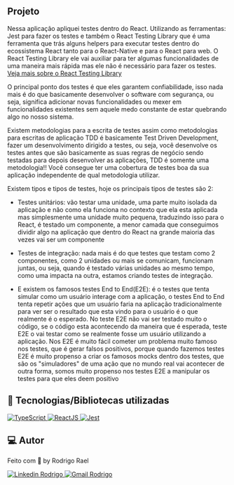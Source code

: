 ## Projeto

Nessa aplicação apliquei testes dentro do React.
Utilizando as ferramentas: Jest para fazer os testes e também o React Testing Library que é uma ferramenta que trás alguns helpers para executar testes dentro do ecossistema React tanto para o React-Native e para o React para web.
O React Testing Library ele vai auxiliar para ter algumas funcionalidades de uma maneira mais rápida mas ele não é necessário para fazer os testes.
[Veja mais sobre o React Testing Library](https://testing-library.com/docs/react-testing-library/intro/)

O principal ponto dos testes é que eles garantem confiabilidade, isso nada mais é do que basicamente desenvolver o software com segurança, ou seja, significa adicionar novas funcionalidades ou mexer em funcionalidades existentes sem aquele medo constante de estar quebrando algo no nosso sistema.

Existem metodologias para a escrita de testes assim como metodologias para escritas de aplicação
TDD é basicamente Test Driven Development, fazer um desenvolvimento dirigido a testes, ou seja, você desenvolve os testes antes que são basicamente as suas regras de negócio sendo testadas para depois desenvolver as aplicações, TDD é somente uma metodologia!! Você consegue ter uma cobertura de testes boa da sua aplicação independente de qual metodologia utilizar.

Existem tipos e tipos de testes, hoje os principais tipos de testes são 2:

- Testes unitários: vão testar uma unidade, uma parte muito isolada da aplicação e não como ela funciona no contexto que ela esta aplicada mas simplesmente uma unidade muito pequena, traduzindo isso para o React, é testado um componente, a menor camada que conseguimos dividir algo na aplicação que dentro do React na grande maioria das vezes vai ser um componente

- Testes de integração: nada mais é do que testes que testam como 2 componentes, como 2 unidades ou mais se comunicam, funcionam juntas, ou seja, quando é testado várias unidades ao mesmo tempo, como uma impacta na outra, estamos criando testes de integração.

- E existem os famosos testes End to End(E2E): é o testes que tenta simular como um usuário interage com a aplicação, o testes End to End tenta repetir ações que um usuário faria na aplicação tradicionalmente para ver ser o resultado que esta vindo para o usuário é o que realmente é o esperado. No teste E2E não vai ser testado muito o código, se o código esta acontecendo da maneira que é esperada, teste E2E o vai testar como se realmente fosse um usuário utilizando a aplicação.
Nos E2E é muito fácil cometer um problema muito famoso nos testes, que é gerar falsos positivos, porque quando fazemos testes E2E é muito propenso a criar os famosos mocks dentro dos testes, que são os "simuladores" de uma ação que no mundo real vai acontecer de outra forma, somos muito propenso nos testes E2E a manipular os testes para que eles deem positivo 

## 🚀 Tecnologias/Bibliotecas utilizadas
  
<a href="https://www.typescriptlang.org/" target="_blank"> <img src="https://img.shields.io/badge/-TypeScript-3178C6?style=flat-square&logo=TypeScript&logoColor=white" alt="TypeScript"> </a>
<a href="https://pt-br.reactjs.org/" target="_blank"> <img src="https://img.shields.io/badge/-ReactJS-61dafb?style=flat-square&logo=React&logoColor=white" alt="ReactJS"> </a>
<a href="https://jestjs.io/pt-BR/" target="_blank"> <img src="https://img.shields.io/badge/-Jest-FF7800?style=flat-square&logo=jest&logoColor=white" alt="Jest"> </a>
  
## 💻 Autor

Feito com 💜 by Rodrigo Rael

<a href="https://www.linkedin.com/in/rodrigo-rael-a7a4b51a9/" target="_blank"> <img src="https://img.shields.io/badge/-RodrigoRael-blue?style=flat-square&logo=Linkedin&logoColor=white&link=https" alt="Linkedin Rodrigo"> </a>
<a href="https://img.shields.io/badge/-rodrigorael53@gmail.com-c14438?style=flat-square&logo=Gmail&logoColor=white&link=mailto:rodrigorael53@gmail.com" target="_blank"> <img src="https://img.shields.io/badge/-rodrigorael53@gmail.com-c14438?style=flat-square&logo=Gmail&logoColor=white&link=mailto:rodrigorael53@gmail.com" alt="Gmail Rodrigo"> </a>
